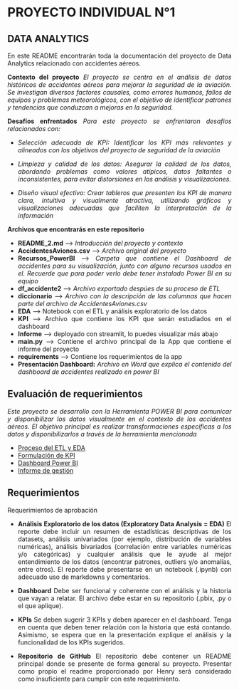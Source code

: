 # PROYECTO INDIVIDUAL N°1
## DATA ANALYTICS


<div style="text-align: justify;">
En este README encontrarán toda la documentación del proyecto de Data Analytics relacionado con accidentes aéreos.

**Contexto del proyecto**
*El proyecto se centra en el análisis de datos históricos de accidentes aéreos para mejorar la seguridad de la aviación. Se investigan diversos factores causales, como errores humanos, fallos de equipos y problemas meteorológicos, con el objetivo de identificar patrones y tendencias que conduzcan a mejoras en la seguridad.*

**Desafíos enfrentados**
*Para este proyecto se enfrentaron desafios relacionados con:*

* *Selección adecuada de KPI: Identificar los KPI más relevantes y alineados con los objetivos del proyecto de seguridad de la aviación*

* *Limpieza y calidad de los datos: Asegurar la calidad de los datos, abordando problemas como valores atípicos, datos faltantes o inconsistentes, para evitar distorsiones en los análisis y visualizaciones.*

* *Diseño visual efectivo: Crear tableros que presenten los KPI de manera clara, intuitiva y visualmente atractiva, utilizando gráficos y visualizaciones adecuadas que faciliten la interpretación de la información*

**Archivos que encontrarás en este repositorio**

* **README_2.md** --> *Introducción del proyecto y contexto*
* **AccidentesAviones.csv** --> *Archivo original del proyecto*
* **Recursos_PowerBI** --> *Carpeta que contiene el Dashboard de accidentes para su visualización, junto con alguno recursos usados en el. Recuerde que para poder verlo debe tener instalado Power BI en su equipo*
* **df_accidente2** --> *Archivo exportado despúes de su proceso de ETL*
* **diccionario** --> *Archivo con la descripción de las columnas que hacen parte del archivo de AccidentesAviones.csv*
* **EDA** --> Notebook con el ETL y análisis exploratorio de los datos
* **KPI** --> Archivo que contiene los KPI que serán estudiados en el dashboard
* **Informe** --> deployado con streamlit, lo puedes visualizar más abajo
* **main.py** --> Contiene el archivo principal de la App que contiene el informe del proyecto
* **requirements** --> Contiene los requerimientos de la app
* **Presentación Dashboard:** *Archivo en Word que explica el contenido del dashboard de accidentes realizado en power BI*

## Evaluación de requerimientos

*Este proyecto se desarrollo con la Herramienta POWER BI para comunicar y disponibilizar los datos visualmente en el contexto de los accidentes aéreos. El objetivo principal es realizar transformaciones especificas a los datos y disponibilizarlos a través de la herramienta mencionada*

* [Proceso del ETL y EDA ](EDA.ipynb)
* [Formulación de KPI](KPI.md)
* [Dashboard Power BI](DASHBOARD_ACCIDENTES.pbix)
* [Informe de gestión](https://nany1993-pi-data-2-main-i4gclz.streamlit.app/)

## Requerimientos

Requerimientos de aprobación

* **Análisis Exploratorio de los datos (Exploratory Data Analysis = EDA)**
El reporte debe incluir un resumen de estadísticas descriptivas de los datasets, análisis univariados (por ejemplo, distribución de variables numéricas), análisis bivariados (correlación entre variables numéricas y/o categóricas) y cualquier análisis que le ayude al mejor entendimiento de los datos (encontrar patrones, outliers y/o anomalías, entre otros). El reporte debe presentarse en un notebook (.ipynb) con adecuado uso de markdowns y comentarios.


* **Dashboard**
Debe ser funcional y coherente con el análisis y la historia que vayan a relatar. El archivo debe estar en su repositorio (.pbix, .py o el que aplique).

* **KPIs**
Se deben sugerir 3 KPIs y deben aparecer en el dashboard. Tenga en cuenta que deben tener relación con la historia que está contando. Asimismo, se espera que en la presentación explique el análisis y la funcionalidad de los KPIs sugeridos.


* **Repositorio de GitHub**
El repositorio debe contener un README principal donde se presente de forma general su proyecto. Presentar como propio el readme proporcionado por Henry será considerado como insuficiente para cumplir con este requerimiento.




</div>

